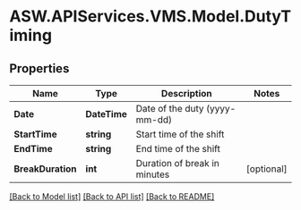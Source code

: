 
# ASW.APIServices.VMS.Model.DutyTiming

## Properties

Name | Type | Description | Notes
------------ | ------------- | ------------- | -------------
**Date** | **DateTime** | Date of the duty (yyyy-mm-dd) | 
**StartTime** | **string** | Start time of the shift | 
**EndTime** | **string** | End time of the shift | 
**BreakDuration** | **int** | Duration of break in minutes | [optional] 

[[Back to Model list]](../README.md#documentation-for-models)
[[Back to API list]](../README.md#documentation-for-api-endpoints)
[[Back to README]](../README.md)

